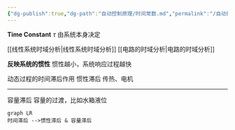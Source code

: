 ```yaml
---
{"dg-publish":true,"dg-path":"自动控制原理/时间常数.md","permalink":"/自动控制原理/时间常数/","dgPassFrontmatter":true,"noteIcon":"","created":"2024-05-21T15:20:28.342+08:00","updated":"2024-06-22T20:24:24.176+08:00"}
---
```


**Time Constant**  $\tau$
由系统本身决定

[[线性系统时域分析\|线性系统时域分析]]
[[电路的时域分析\|电路的时域分析]]

**反映系统的惯性**
惯性越小，系统响应过程越快

动态过程的时间滞后作用
惯性滞后
传热、电机
***
容量滞后
容量的过渡，比如水箱液位

```mermaid
graph LR
时间滞后 -->惯性滞后 & 容量滞后
```
